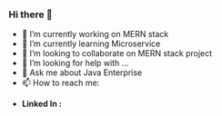 ### Hi there 👋

<!--
**jasanishubh123/jasanishubh123** is a ✨ _special_ ✨ repository because its `README.md` (this file) appears on your GitHub profile.
-->


- 🔭 I’m currently working on  MERN stack
- 🌱 I’m currently learning Microservice
- 👯 I’m looking to collaborate on MERN stack project
- 🤔 I’m looking for help with ...
- 💬 Ask me about Java Enterprise
- 📫 How to reach me: 
<ul>
<li>
  <b>Linked In :</b>
</li>
  </ul>
